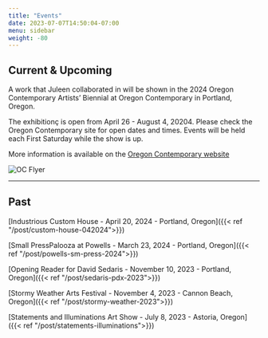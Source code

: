 ```yaml
---
title: "Events"
date: 2023-07-07T14:50:04-07:00
menu: sidebar
weight: -80
---
```

## Current & Upcoming

A work that Juleen collaborated in will be shown in the 2024 Oregon Contemporary Artists’ Biennial at Oregon Contemporary in Portland, Oregon.

The exhibitionç is open from April 26 - August 4, 20204. Please check the Oregon Contemporary site for open dates and times. Events will be held each First Saturday while the show is up.

More information is available on the [Oregon Contemporary website](https://www.oregoncontemporary.org/2024oregoncontemporaryartistsbiennial)

![OC Flyer](/images/oregon-contemp-2024.png)

---

## Past
[Industrious Custom House - April 20, 2024 - Portland, Oregon]({{< ref "/post/custom-house-042024">}})

[Small PressPalooza at Powells - March 23, 2024 - Portland, Oregon]({{< ref "/post/powells-sm-press-2024">}})

[Opening Reader for David Sedaris - November 10, 2023 - Portland, Oregon]({{< ref "/post/sedaris-pdx-2023">}})

[Stormy Weather Arts Festival -  November 4, 2023 - Cannon Beach, Oregon]({{< ref "/post/stormy-weather-2023">}})

[Statements and Illuminations Art Show -  July 8, 2023 - Astoria, Oregon]({{< ref "/post/statements-illuminations">}})

